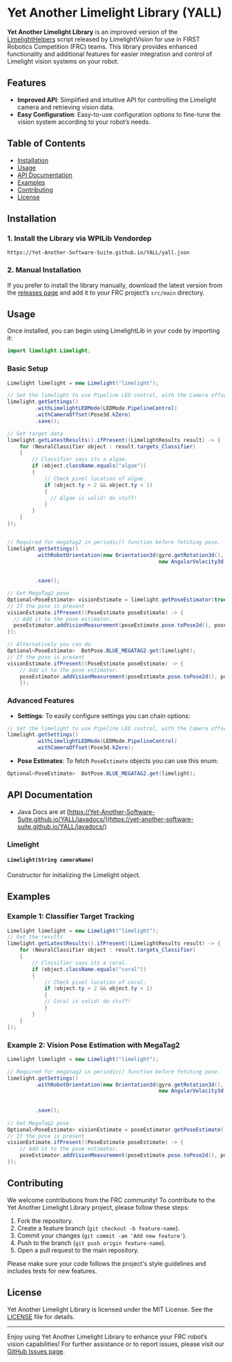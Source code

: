 # Yet Another Limelight Library (YALL)

**Yet Another Limelight Library** is an improved version of the [LimelightHelpers](https://github.com/LimelightVision/limelightlib-wpijava) script released by LimelightVision for use in FIRST Robotics Competition (FRC) teams. This library provides enhanced functionality and additional features for easier integration and control of Limelight vision systems on your robot.

## Features

- **Improved API**: Simplified and intuitive API for controlling the Limelight camera and retrieving vision data.
- **Easy Configuration**: Easy-to-use configuration options to fine-tune the vision system according to your robot’s needs.

## Table of Contents

- [Installation](#installation)
- [Usage](#usage)
- [API Documentation](#api-documentation)
- [Examples](#examples)
- [Contributing](#contributing)
- [License](#license)

## Installation

### 1. Install the Library via WPILib Vendordep
```
https://Yet-Another-Software-Suite.github.io/YALL/yall.json
```

### 2. Manual Installation

If you prefer to install the library manually, download the latest version from the [releases page](https://github.com/BroncBotz3481/YALL/releases) and add it to your FRC project’s `src/main` directory.

## Usage

Once installed, you can begin using LimelightLib in your code by importing it:

```java
import limelight.Limelight;
```

### Basic Setup

```java
Limelight limelight = new Limelight("limelight");

// Set the limelight to use Pipeline LED control, with the Camera offset of 0, and save.
limelight.getSettings()
         .withLimelightLEDMode(LEDMode.PipelineControl)
         .withCameraOffset(Pose3d.kZero)
         .save();

// Get target data
limelight.getLatestResults().ifPresent((LimelightResults result) -> {
    for (NeuralClassifier object : result.targets_Classifier)
    {
        // Classifier says its a algae.
        if (object.className.equals("algae"))
        {
            // Check pixel location of algae.
            if (object.ty > 2 && object.ty < 1)
            {
              // Algae is valid! do stuff!
            }
        }
    }
});


// Required for megatag2 in periodic() function before fetching pose.
limelight.getSettings()
		 .withRobotOrientation(new Orientation3d(gyro.getRotation3d(),
												 new AngularVelocity3d(DegreesPerSecond.of(gyro.getPitchVelocity()),
																	   DegreesPerSecond.of(gyro.getRollVelocity()),
																	   DegreesPerSecond.of(gyro.getYawVelocity()))))
		 .save();

// Get MegaTag2 pose
Optional<PoseEstimate> visionEstimate = limelight.getPoseEstimator(true).getPoseEstimate();
// If the pose is present
visionEstimate.ifPresent((PoseEstimate poseEstimate) -> {
  // Add it to the pose estimator.
  poseEstimator.addVisionMeasurement(poseEstimate.pose.toPose2d(), poseEstimate.timestampSeconds);
});

// Alternatively you can do
Optional<PoseEstimate>  BotPose.BLUE_MEGATAG2.get(limelight);
// If the pose is present
visionEstimate.ifPresent((PoseEstimate poseEstimate) -> {
    // Add it to the pose estimator.
    poseEstimator.addVisionMeasurement(poseEstimate.pose.toPose2d(), poseEstimate.timestampSeconds);
    });
```

### Advanced Features

- **Settings**: To easily configure settings you can chain options:

```java
// Set the limelight to use Pipeline LED control, with the Camera offset of 0, and save.
limelight.getSettings()
         .withLimelightLEDMode(LEDMode.PipelineControl)
         .withCameraOffset(Pose3d.kZero);
```

- **Pose Estimates**: To fetch `PoseEstimate` objects you can use this enum:

```java
Optional<PoseEstimate>  BotPose.BLUE_MEGATAG2.get(limelight);
```


## API Documentation

* Java Docs are at [https://Yet-Another-Software-Suite.github.io/YALL/javadocs/](https://yet-another-software-suite.github.io/YALL/javadocs/)

### Limelight

#### `Limelight(String cameraName)`

Constructor for initializing the Limelight object.

## Examples

### Example 1: Classifier Target Tracking

```java
Limelight limelight = new Limelight("limelight");
// Get the results
limelight.getLatestResults().ifPresent((LimelightResults result) -> {
    for (NeuralClassifier object : result.targets_Classifier)
    {
        // Classifier says its a coral.
        if (object.className.equals("coral"))
        {
            // Check pixel location of coral.
            if (object.ty > 2 && object.ty < 1)
            {
            // Coral is valid! do stuff!
            }
        }
    }
});
```

### Example 2: Vision Pose Estimation with MegaTag2

```java
Limelight limelight = new Limelight("limelight");

// Required for megatag2 in periodic() function before fetching pose.
limelight.getSettings()
		 .withRobotOrientation(new Orientation3d(gyro.getRotation3d(),
												 new AngularVelocity3d(DegreesPerSecond.of(gyro.getPitchVelocity()),
																	   DegreesPerSecond.of(gyro.getRollVelocity()),
																	   DegreesPerSecond.of(gyro.getYawVelocity()))))
		 .save();
		 
// Get MegaTag2 pose
Optional<PoseEstimate> visionEstimate = poseEstimator.getPoseEstimate();
// If the pose is present
visionEstimate.ifPresent((PoseEstimate poseEstimate) -> {
    // Add it to the pose estimator.
    poseEstimator.addVisionMeasurement(poseEstimate.pose.toPose2d(), poseEstimate.timestampSeconds);
});
```

## Contributing

We welcome contributions from the FRC community! To contribute to the Yet Another Limelight Library project, please follow these steps:

1. Fork the repository.
2. Create a feature branch (`git checkout -b feature-name`).
3. Commit your changes (`git commit -am 'Add new feature'`).
4. Push to the branch (`git push origin feature-name`).
5. Open a pull request to the main repository.

Please make sure your code follows the project's style guidelines and includes tests for new features.

## License

Yet Another Limelight Library is licensed under the MIT License. See the [LICENSE](LICENSE) file for details.

---

Enjoy using Yet Another Limelight Library to enhance your FRC robot’s vision capabilities! For further assistance or to report issues, please visit our [GitHub Issues page](https://github.com/BroncBotz3481/YALL/issues).
